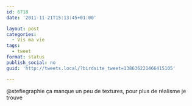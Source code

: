 ```yaml
---
id: 6718
date: '2011-11-21T15:13:45+01:00'

layout: post
categories:
  - Vis ma vie
tags:
  - tweet
format: status
publish_social: no
guid: 'http://tweets.local/?birdsite_tweet=138636221466415105'

---
```


@stefiegraphie ça manque un peu de textures, pour plus de réalisme je trouve